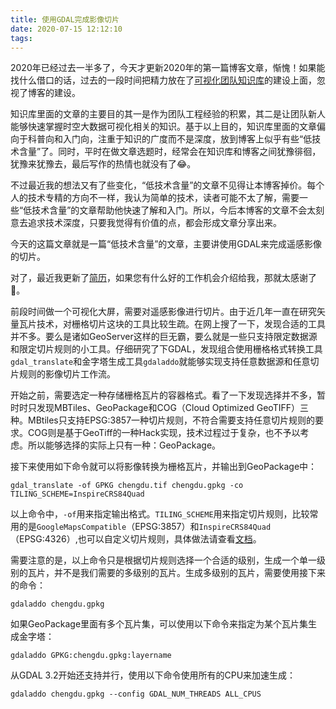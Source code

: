 ```yaml
---
title: 使用GDAL完成影像切片
date: 2020-07-15 12:12:10
tags:
---
```



2020年已经过去一半多了，今天才更新2020年的第一篇博客文章，惭愧！如果能找什么借口的话，过去的一段时间把精力放在了[可视化团队知识库](1)的建设上面，忽视了博客的建设。

知识库里面的文章的主要目的其一是作为团队工程经验的积累，其二是让团队新人能够快速掌握时空大数据可视化相关的知识。基于以上目的，知识库里面的文章偏向于科普向和入门向，注重于知识的广度而不是深度，放到博客上似乎有些“低技术含量”了。同时，平时在做文章选题时，经常会在知识库和博客之间犹豫徘徊，犹豫来犹豫去，最后写作的热情也就没有了😂。

不过最近我的想法又有了些变化，“低技术含量”的文章不见得让本博客掉价。每个人的技术专精的方向不一样，我认为简单的技术，读者可能不太了解，需要一些“低技术含量”的文章帮助他快速了解和入门。所以，今后本博客的文章不会太刻意去追求技术深度，只要我觉得有价值的点，都会形成文章分享出来。

今天的这篇文章就是一篇“低技术含量”的文章，主要讲使用GDAL来完成遥感影像的切片。

对了，最近我更新了[简历](2)，如果您有什么好的工作机会介绍给我，那就太感谢了🙏。

前段时间做一个可视化大屏，需要对遥感影像进行切片。由于近几年一直在研究矢量瓦片技术，对栅格切片这块的工具比较生疏。在网上搜了一下，发现合适的工具并不多。要么是诸如GeoServer这样的巨无霸，要么就是一些只支持限定数据源和限定切片规则的小工具。仔细研究了下GDAL，发现组合使用栅格格式转换工具`gdal_translate`和金字塔生成工具`gdaladdo`就能够实现支持任意数据源和任意切片规则的影像切片工作流。

开始之前，需要选定一种存储栅格瓦片的容器格式。看了一下发现选择并不多，暂时时只发现MBTiles、GeoPackage和COG（Cloud Optimized GeoTIFF）三种。MBtiles只支持EPSG:3857一种切片规则，不符合需要支持任意切片规则的要求。COG则是基于GeoTiff的一种Hack实现，技术过程过于复杂，也不予以考虑。所以能够选择的实际上只有一种：GeoPackage。

接下来使用如下命令就可以将影像转换为栅格瓦片，并输出到GeoPackage中：

```
gdal_translate -of GPKG chengdu.tif chengdu.gpkg -co TILING_SCHEME=InspireCRS84Quad
```

以上命令中，`-of`用来指定输出格式。`TILING_SCHEME`用来指定切片规则，比较常用的是`GoogleMapsCompatible`（EPSG:3857）和`InspireCRS84Quad`（EPSG:4326）,也可以自定义切片规则，具体做法请查看[文档](3)。

需要注意的是，以上命令只是根据切片规则选择一个合适的级别，生成一个单一级别的瓦片，并不是我们需要的多级别的瓦片。生成多级别的瓦片，需要使用接下来的命令：

```
gdaladdo chengdu.gpkg
```

如果GeoPackage里面有多个瓦片集，可以使用以下命令来指定为某个瓦片集生成金字塔：

```
gdaladdo GPKG:chengdu.gpkg:layername
```

从GDAL 3.2开始还支持并行，使用以下命令使用所有的CPU来加速生成：

```
gdaladdo chengdu.gpkg --config GDAL_NUM_THREADS ALL_CPUS
```

[1]: https://www.yuque.com/geoway-vision/vision
[2]: /assets/简历_GIS_研发主管_彭金金_武汉大学_18771991849.pdf
[3]: https://gdal.org/drivers/raster/gpkg.html#creation-options